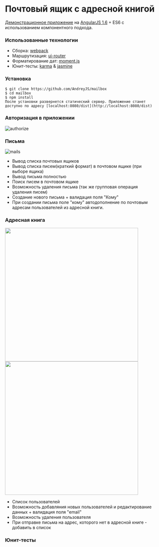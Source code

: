 # Почтовый ящик с адресной книгой
[Демонстрационное приложение](https://andreyjs.github.io) на [AngularJS 1.6](https://angularjs.org/) + ES6 с использованием компонентного подхода.

### Использованные технологии
 * Сборка: [webpack](http://webpack.github.io/)
 * Маршрутизация: [ui-router](https://ui-router.github.io/)
 * Форматирование дат: [moment.js](https://momentjs.com/)
 * Юнит-тесты: [karma](https://karma-runner.github.io/1.0/index.html) & [jasmine](https://jasmine.github.io/)
 
### Установка
```
$ git clone https://github.com/AndreyJS/mailbox
$ cd mailbox
$ npm install
После установки развернется статический сервер. Приложение станет доступно по адресу [localhost:8080/dist](http://localhost:8080/dist)
```

### Авторизация в приложении 
![authorize](https://cldup.com/kc5RGeEAC0.png)

### Письма
![mails](https://cldup.com/7SXjLf7AZo.png)
 * Вывод списка почтовых ящиков 
 * Вывод списка писем(краткий формат) в почтовом ящике (при выборе ящика) 
 * Вывод письма полностью 
 * Поиск писем в почтовом ящике 
 * Возможность удаления письма (так же групповая операция удаления писем) 
 * Создание нового письма + валидация поля "Кому"
 * При создании письма поле "кому" автодополнение по почтовым адресам пользователей из адресной книги. 

### Адресная книга
<img src="https://cldup.com/vfheMWt39Y.png" width="440" /> <img src="https://cldup.com/G3kP16J_Wa.png" width="440" />
 * Список пользователей 
 * Возможность добавляния новых пользователей и редактирование данных + валидация поля "email" 
 * Возможность удаления пользователя 
 * При отправке письма на адрес, которого нет в адресной книге - добавить в список 

### Юнит-тесты
